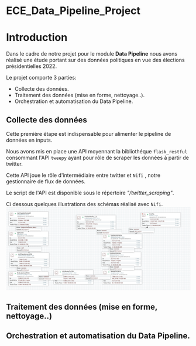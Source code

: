 # ECE_Data_Pipeline_Project

# Introduction

Dans le cadre de notre projet pour le module **Data Pipeline** nous avons réalisé une étude portant sur des données politiques en vue des élections présidentielles 2022.

Le projet comporte 3 parties:
- Collecte des données.
- Traitement des données (mise en forme, nettoyage..).
- Orchestration et automatisation du Data Pipeline.


## Collecte des données

Cette première étape est indispensable pour alimenter le pipeline de données en inputs.

Nous avons mis en place une API moyennant la bibliothéque `flask_restful` consommant l'API `tweepy` ayant pour rôle de scraper les données à partir de twitter.

Cette API joue le rôle d'intermédiaire entre twitter et `Nifi` , notre gestionnaire de flux de données.

Le script de l'API est disponible sous le répertoire *"/twitter_scraping"*.

Ci dessous quelques illustrations des schémas réalisé avec `Nifi`.
![Nifi Schema](https://raw.githubusercontent.com/SofienKh/ECE_Data_Pipeline_Project/main/src/first_capturePNG.PNG)

## Traitement des données (mise en forme, nettoyage..)


##  Orchestration et automatisation du Data Pipeline.
